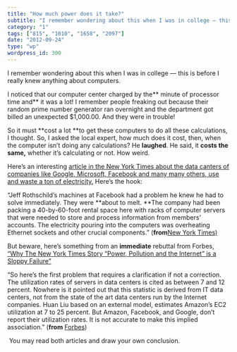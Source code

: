 ```yaml
---
title: "How much power does it take?"
subtitle: "I remember wondering about this when I was in college — this is before I really knew anything about ..."
category: "1"
tags: ["815", "1010", "1658", "2097"]
date: "2012-09-24"
type: "wp"
wordpress_id: 300
---
```

I remember wondering about this when I was in college — this is before I really knew anything about computers.

I noticed that our computer center charged by the** minute of processor time and** it was a lot! I remember people freaking out because their random prime number generator ran overnight and the department got billed an unexpected $1,000.00. And they were in trouble!

So it must **cost a lot **to get these computers to do all these calculations, I thought. So, I asked the local expert, how much does it cost, then, when the computer isn’t doing any calculations? He **laughed**. He said, it **costs the same,** whether it’s calculating or not. How weird.

Here’s an interesting [article in the New York Times about the data canters of companies like Google, Microsoft, Facebook and many many others, use and waste a ton of electricity.](http://www.nytimes.com/2012/09/23/technology/data-centers-waste-vast-amounts-of-energy-belying-industry-image.html?hp) Here’s the hook:

> 
“Jeff Rothschild’s machines at Facebook had a problem he knew he had to solve immediately. They were **about to melt. **The company had been packing a 40-by-60-foot rental space here with racks of computer servers that were needed to store and process information from members’ accounts. The electricity pouring into the computers was overheating Ethernet sockets and other crucial components.” (**from**[New York Times)](http://www.nytimes.com/2012/09/23/technology/data-centers-waste-vast-amounts-of-energy-belying-industry-image.html?hp)

But beware, here’s something from an **immediate** rebuttal from Forbes, [ “Why The New York Times Story “Power, Pollution and the Internet” is a Sloppy Failure”](http://www.forbes.com/sites/danwoods/2012/09/23/why-the-new-york-times-story-power-pollution-and-the-internet-is-a-sloppy-failure/)

> 
“So here’s the first problem that requires a clarification if not a correction. The utilization rates of servers in data centers is cited as between 7 and 12 percent. Nowhere is it pointed out that this statistic is derived from IT data centers, not from the state of the art data centers run by the Internet companies. Huan Liu based on an external model, estimates Amazon’s EC2 utilization at 7 to 25 percent. But Amazon, Facebook, and Google, don’t report their utilization rates. It is not accurate to make this implied association.” (**from** [Forbes](http://www.forbes.com/sites/danwoods/2012/09/23/why-the-new-york-times-story-power-pollution-and-the-internet-is-a-sloppy-failure/))

 You may read both articles and draw your own conclusion.